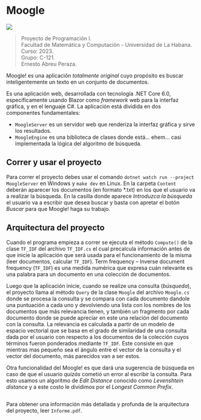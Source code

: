 # Moogle

![](moogle.png)

> Proyecto de Programación I.  
> Facultad de Matemática y Computación - Universidad de La Habana.  
> Curso: 2023.  
> Grupo: C-121.  
> Ernesto Abreu Peraza.

Moogle! es una aplicación *totalmente original* cuyo propósito es buscar inteligentemente un texto en un conjunto de documentos.

Es una aplicación web, desarrollada con tecnología .NET Core 6.0, específicamente usando Blazor como *framework* web para la interfaz gráfica, y en el lenguaje C#.
La aplicación está dividida en dos componentes fundamentales:

- `MoogleServer` es un servidor web que renderiza la interfaz gráfica y sirve los resultados.
- `MoogleEngine` es una biblioteca de clases donde está... ehem... casi implementada la lógica del algoritmo de búsqueda.

## Correr y usar el proyecto

Para correr el proyecto debes usar el comando `dotnet watch run --project MoogleServer` en Windows y `make dev` en Linux. En la carpeta `Content` deberán aparecer los documentos (en formato \*.txt) en los que el usuario va a realizar la búsqueda. En la casilla donde aparece *Introduzca la búsqueda* el usuario va a escribir que desea buscar y basta con apretar el botón *Buscar* para que Moogle! haga su trabajo.

## Arquitectura del proyecto

Cuando el programa empieza a correr se ejecuta el método `Compute()` de la clase `TF_IDF` del archivo `TF_IDF.cs` el cual precalcula información antes de que inicie la aplicación que será usada para el funcionamiento de la misma (leer documentos, calcular `TF_IDF`). Term frequency – Inverse document frequency (`TF_IDF`) es una medida numérica que expresa cuán relevante es una palabra para un documento en una colección de documentos.

Luego que la aplicación inicie, cuando se realize una consulta (*búsqueda*), el proyecto llama al método `Query` de la clase `Moogle` del archivo `Moogle.cs` donde se procesa la consulta y se compara con cada documento dandole una puntuación a cada uno y devolviendo una lista con los nombres de los documentos que más relevancia tienen, y también un fragmento por cada documento donde se puede apreciar en este una relación del documento con la consulta. La relevancia es calculada a partir de un modelo de espacio vectorial que se basa en el grado de similaridad de una consulta dada por el usuario con respecto a los documentos de la colección cuyos términos fueron ponderados mediante `TF_IDF`. Este consiste en que mientras mas pequeño sea el ángulo entre el vector de la consulta y el vector del documento, más parecidos van a ser estos.

Otra funcionalidad del Moogle! es que dará una sugerencia de búsqueda en caso de que el usuario *quizás* cometió un error al escribir la consulta. Para esto usamos un algoritmo de *Edit Distance* conocido como *Levenshtein distance* y a este costo le dividimos por el *Longest Common Prefix*.

##

Para obtener una información más detallada y profunda de la arquitectura del proyecto, leer `Informe.pdf`.
